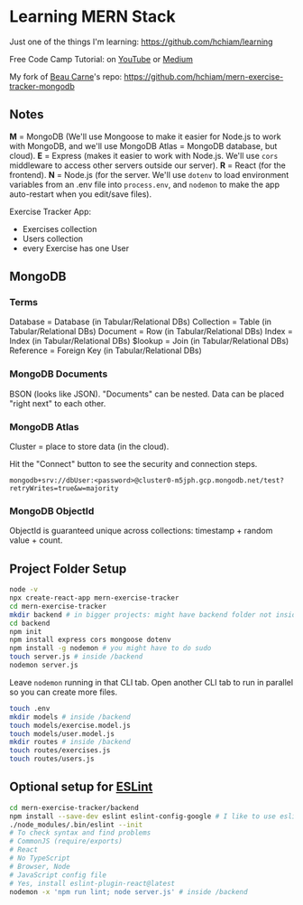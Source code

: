 # Learning MERN Stack

Just one of the things I'm learning: <https://github.com/hchiam/learning>

Free Code Camp Tutorial: on [YouTube](https://www.youtube.com/watch?v=7CqJlxBYj-M) or [Medium](https://medium.com/@beaucarnes/learn-the-mern-stack-by-building-an-exercise-tracker-mern-tutorial-59c13c1237a1)

My fork of [Beau Carne](https://github.com/beaucarnes)'s repo: <https://github.com/hchiam/mern-exercise-tracker-mongodb>

## Notes

**M** = MongoDB (We'll use Mongoose to make it easier for Node.js to work with MongoDB, and we'll use MongoDB Atlas = MongoDB database, but cloud).
**E** = Express (makes it easier to work with Node.js. We'll use `cors` middleware to access other servers outside our server).
**R** = React (for the frontend).
**N** = Node.js (for the server. We'll use `dotenv` to load environment variables from an .env file into `process.env`, and `nodemon` to make the app auto-restart when you edit/save files).

Exercise Tracker App:

- Exercises collection
- Users collection
- every Exercise has one User

## MongoDB

### Terms

Database = Database (in Tabular/Relational DBs)
Collection = Table (in Tabular/Relational DBs)
Document = Row (in Tabular/Relational DBs)
Index = Index (in Tabular/Relational DBs)
$lookup = Join (in Tabular/Relational DBs)
Reference = Foreign Key (in Tabular/Relational DBs)

### MongoDB Documents

BSON (looks like JSON). "Documents" can be nested. Data can be placed "right next" to each other.

### MongoDB Atlas

Cluster = place to store data (in the cloud).

Hit the "Connect" button to see the security and connection steps.

`mongodb+srv://dbUser:<password>@cluster0-m5jph.gcp.mongodb.net/test?retryWrites=true&w=majority`

### MongoDB ObjectId

ObjectId is guaranteed unique across collections: timestamp + random value + count.

## Project Folder Setup

```bash
node -v
npx create-react-app mern-exercise-tracker
cd mern-exercise-tracker
mkdir backend # in bigger projects: might have backend folder not inside frontend folder
cd backend
npm init
npm install express cors mongoose dotenv
npm install -g nodemon # you might have to do sudo
touch server.js # inside /backend
nodemon server.js
```

Leave `nodemon` running in that CLI tab. Open another CLI tab to run in parallel so you can create more files.

```bash
touch .env
mkdir models # inside /backend
touch models/exercise.model.js
touch models/user.model.js
mkdir routes # inside /backend
touch routes/exercises.js
touch routes/users.js
```

## Optional setup for [ESLint](https://github.com/hchiam/learning-eslint-google)

```bash
cd mern-exercise-tracker/backend
npm install --save-dev eslint eslint-config-google # I like to use eslint
./node_modules/.bin/eslint --init
# To check syntax and find problems
# CommonJS (require/exports)
# React
# No TypeScript
# Browser, Node
# JavaScript config file
# Yes, install eslint-plugin-react@latest
nodemon -x 'npm run lint; node server.js' # inside /backend
```
